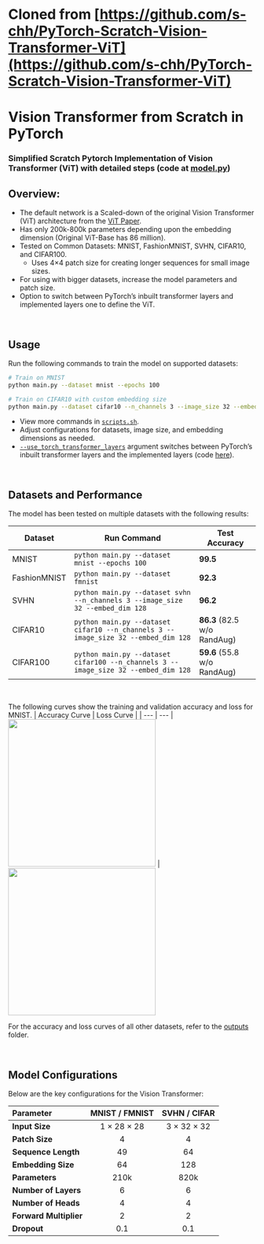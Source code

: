 # Cloned from [https://github.com/s-chh/PyTorch-Scratch-Vision-Transformer-ViT](https://github.com/s-chh/PyTorch-Scratch-Vision-Transformer-ViT)
# Vision Transformer from Scratch in PyTorch
### Simplified Scratch Pytorch Implementation of Vision Transformer (ViT) with detailed steps (code at <a href="model.py">model.py</a>)

## Overview:
- The default network is a Scaled-down of the original Vision Transformer (ViT) architecture from the [ViT Paper](https://arxiv.org/pdf/2010.11929.pdf).
- Has only 200k-800k parameters depending upon the embedding dimension (Original ViT-Base has 86 million).
- Tested on Common Datasets: MNIST, FashionMNIST, SVHN, CIFAR10, and CIFAR100.
  - Uses 4×4 patch size for creating longer sequences for small image sizes.
- For using with bigger datasets, increase the model parameters and patch size.
- Option to switch between PyTorch’s inbuilt transformer layers and implemented layers one to define the ViT.

<br>

## Usage

Run the following commands to train the model on supported datasets:
```bash
# Train on MNIST
python main.py --dataset mnist --epochs 100

# Train on CIFAR10 with custom embedding size
python main.py --dataset cifar10 --n_channels 3 --image_size 32 --embed_dim 128
```

- View more commands in [`scripts.sh`](scripts.sh).
- Adjust configurations for datasets, image size, and embedding dimensions as needed.
- [`--use_torch_transformer_layers`](https://github.com/s-chh/PyTorch-Scratch-Vision-Transformer-ViT/blob/cf5c88251c1b1f15b46954fa7013bfc86980ddd6/main.py#L61") argument switches between PyTorch’s inbuilt transformer layers and the implemented layers (code [here](https://github.com/s-chh/PyTorch-Scratch-Vision-Transformer-ViT/blob/026c5bed8d6dc088b24066510dddc01bde0b163d/model.py#L215)).

<br>

## Datasets and Performance
The model has been tested on multiple datasets with the following results:

| Dataset      | Run Command | Test Accuracy   |
|--------------|-------------|-----------------|
| MNIST        | `python main.py --dataset mnist --epochs 100` | **99.5** |
| FashionMNIST | `python main.py --dataset fmnist` | **92.3** |
| SVHN         | `python main.py --dataset svhn --n_channels 3 --image_size 32 --embed_dim 128` | **96.2** |
| CIFAR10      | `python main.py --dataset cifar10 --n_channels 3 --image_size 32 --embed_dim 128` | **86.3** (82.5 w/o RandAug) |
| CIFAR100     | `python main.py --dataset cifar100 --n_channels 3 --image_size 32 --embed_dim 128` | **59.6** (55.8 w/o RandAug) |

<br>

The following curves show the training and validation accuracy and loss for MNIST. 
| Accuracy Curve | Loss Curve |
| --- | --- |
<img src="outputs/mnist/graph_accuracy.png" width="300"></img> | <img src="outputs/mnist/graph_loss.png" width="300"></img>

For the accuracy and loss curves of all other datasets, refer to the [outputs](outputs/)  folder.

<br>

## Model Configurations
Below are the key configurations for the Vision Transformer:

| Parameter             | MNIST / FMNIST  | SVHN / CIFAR    |
|:----------------------|:---------------:|:---------------:|
| **Input Size**        | 1 × 28 × 28     | 3 × 32 × 32     |
| **Patch Size**        | 4               | 4               |
| **Sequence Length**   | 49              | 64              |
| **Embedding Size**    | 64              | 128             |
| **Parameters**        | 210k            | 820k            |
| **Number of Layers**  | 6               | 6               |
| **Number of Heads**   | 4               | 4               |
| **Forward Multiplier**| 2               | 2               |
| **Dropout**           | 0.1             | 0.1             |

